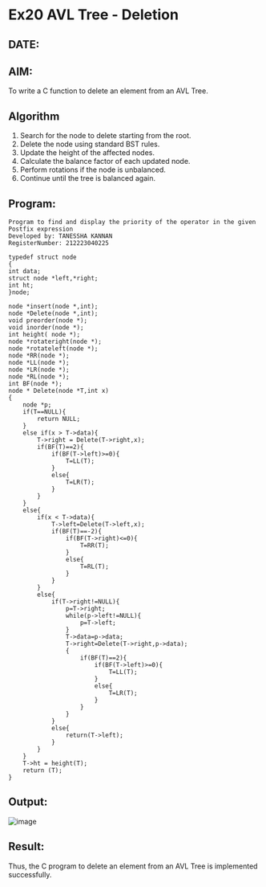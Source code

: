 # Ex20 AVL Tree - Deletion
## DATE:
## AIM:
To write a C function to delete an element from an AVL Tree.
## Algorithm
1. Search for the node to delete starting from the root.
2. Delete the node using standard BST rules.
3. Update the height of the affected nodes.
4. Calculate the balance factor of each updated node.
5. Perform rotations if the node is unbalanced.
6. Continue until the tree is balanced again.

## Program:
```
Program to find and display the priority of the operator in the given Postfix expression
Developed by: TANESSHA KANNAN
RegisterNumber: 212223040225

typedef struct node
{
int data;
struct node *left,*right;
int ht;
}node;
 
node *insert(node *,int);
node *Delete(node *,int);
void preorder(node *);
void inorder(node *);
int height( node *);
node *rotateright(node *);
node *rotateleft(node *);
node *RR(node *);
node *LL(node *);
node *LR(node *);
node *RL(node *);
int BF(node *);
node * Delete(node *T,int x)
{
    node *p;
    if(T==NULL){
        return NULL;
    }
    else if(x > T->data){
        T->right = Delete(T->right,x);
        if(BF(T)==2){
            if(BF(T->left)>=0){
                T=LL(T);
            }
            else{
                T=LR(T);
            }
        }
    }
    else{
        if(x < T->data){
            T->left=Delete(T->left,x);
            if(BF(T)==-2){
                if(BF(T->right)<=0){
                    T=RR(T);
                }
                else{
                    T=RL(T);
                }
            }
        }
        else{
            if(T->right!=NULL){
                p=T->right;
                while(p->left!=NULL){
                    p=T->left;
                }
                T->data=p->data;
                T->right=Delete(T->right,p->data);
                {
                    if(BF(T)==2){
                        if(BF(T->left)>=0){
                            T=LL(T);
                        }
                        else{
                            T=LR(T);
                        }
                    }
                }
            }
            else{
                return(T->left);
            }
        }
    }
    T->ht = height(T);
    return (T);
}
```

## Output:
![image](https://github.com/user-attachments/assets/42346c5d-b41d-417e-b2eb-be035ad3095f)

## Result:
Thus, the C program to delete an element from an AVL Tree is implemented successfully.
